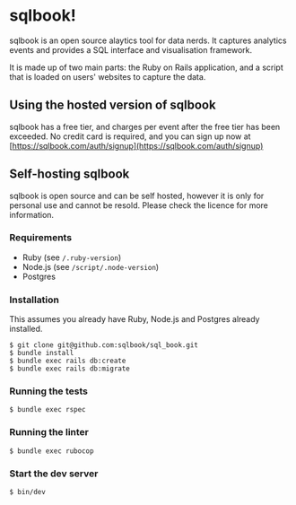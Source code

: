 # sqlbook!

sqlbook is an open source alaytics tool for data nerds. It captures analytics events and provides a SQL interface and visualisation framework.

It is made up of two main parts: the Ruby on Rails application, and a script that is loaded on users' websites to capture the data.

## Using the hosted version of sqlbook

sqlbook has a free tier, and charges per event after the free tier has been exceeded. No credit card is required, and you can sign up now at [https://sqlbook.com/auth/signup](https://sqlbook.com/auth/signup)


## Self-hosting sqlbook

sqlbook is open source and can be self hosted, however it is only for personal use and cannot be resold. Please check the licence for more information.

### Requirements

- Ruby (see `/.ruby-version`)
- Node.js (see `/script/.node-version`)
- Postgres

### Installation

This assumes you already have Ruby, Node.js and Postgres already installed.

```
$ git clone git@github.com:sqlbook/sql_book.git
$ bundle install
$ bundle exec rails db:create
$ bundle exec rails db:migrate
```

### Running the tests

```
$ bundle exec rspec
```

### Running the linter

```
$ bundle exec rubocop
```

### Start the dev server

```
$ bin/dev
```
